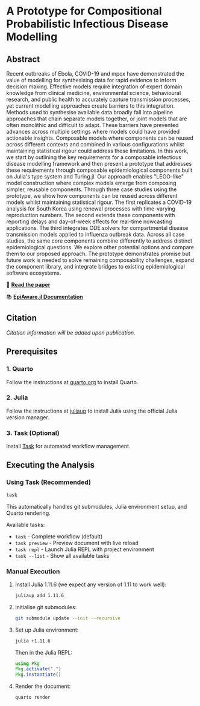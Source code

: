 # A Prototype for Compositional Probabilistic Infectious Disease Modelling

## Abstract

Recent outbreaks of Ebola, COVID-19 and mpox have demonstrated the value of modelling for synthesising data for rapid evidence to inform decision making. Effective models require integration of expert domain knowledge from clinical medicine, environmental science, behavioural research, and public health to accurately capture transmission processes, yet current modelling approaches create barriers to this integration. Methods used to synthesise available data broadly fall into pipeline approaches that chain separate models together, or joint models that are often monolithic and difficult to adapt. These barriers have prevented advances across multiple settings where models could have provided actionable insights. Composable models where components can be reused across different contexts and combined in various configurations whilst maintaining statistical rigour could address these limitations. In this work, we start by outlining the key requirements for a composable infectious disease modelling framework and then present a prototype that addresses these requirements through composable epidemiological components built on Julia's type system and Turing.jl. Our approach enables "LEGO-like" model construction where complex models emerge from composing simpler, reusable components. Through three case studies using the prototype, we show how components can be reused across different models whilst maintaining statistical rigour. The first replicates a COVID-19 analysis for South Korea using renewal processes with time-varying reproduction numbers. The second extends these components with reporting delays and day-of-week effects for real-time nowcasting applications. The third integrates ODE solvers for compartmental disease transmission models applied to influenza outbreak data. Across all case studies, the same core components combine differently to address distinct epidemiological questions. We explore other potential options and compare them to our proposed approach. The prototype demonstrates promise but future work is needed to solve remaining composability challenges, expand the component library, and integrate bridges to existing epidemiological software ecosystems.

📖 **[Read the paper](https://epiaware.org/PrototypeCompositionalProbablisticInfectiousDiseaseModelling/index.pdf)**

📚 **[EpiAware.jl Documentation](https://cdcgov.github.io/Rt-without-renewal/dev/)**

## Citation

*Citation information will be added upon publication.*

## Prerequisites

### 1. Quarto

Follow the instructions at [quarto.org](https://quarto.org/docs/get-started/) to install Quarto.

### 2. Julia

Follow the instructions at [juliaup](https://github.com/JuliaLang/juliaup) to install Julia using the official Julia version manager.

### 3. Task (Optional)

Install [Task](https://taskfile.dev/installation/) for automated workflow management.

## Executing the Analysis

### Using Task (Recommended)

```bash
task
```

This automatically handles git submodules, Julia environment setup, and Quarto rendering.

Available tasks:
- `task` - Complete workflow (default)
- `task preview` - Preview document with live reload
- `task repl` - Launch Julia REPL with project environment
- `task --list` - Show all available tasks

### Manual Execution

1. Install Julia 1.11.6 (we expect any version of 1.11 to work well):
   ```bash
   juliaup add 1.11.6
   ```

2. Initialise git submodules:
   ```bash
   git submodule update --init --recursive
   ```

3. Set up Julia environment:
   ```bash
   julia +1.11.6
   ```

   Then in the Julia REPL:
   ```julia
   using Pkg
   Pkg.activate(".")
   Pkg.instantiate()
   ```

4. Render the document:
   ```bash
   quarto render
   ```
